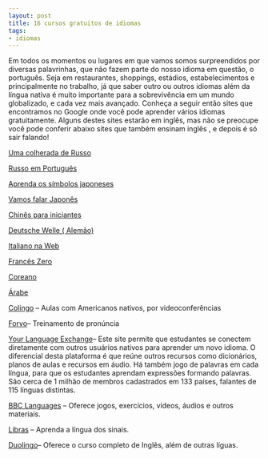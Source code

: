 ```yaml
---
layout: post
title: 16 cursos gratuitos de idiomas
tags:
- idiomas
---
```

Em todos os momentos ou lugares em que vamos somos surpreendidos por diversas palavrinhas, que não fazem parte do nosso idioma em questão, o português. Seja em restaurantes, shoppings, estádios, estabelecimentos e principalmente no trabalho, já que saber outro ou outros idiomas além da língua nativa é muito importante para a sobrevivência em um mundo globalizado, e cada vez mais avançado. Conheça a seguir então sites que encontramos no Google onde você pode aprender vários idiomas gratuitamente. Alguns destes sites estarão em inglês, mas não se preocupe você pode conferir abaixo sites que também ensinam inglês , e depois é só sair falando! 


[Uma colherada de Russo](http://speakrussian.blogspot.com.br/)


[Russo em Português](http://aprender-russo-online.blogspot.com.br/)


[Aprenda os símbolos japoneses](http://learn-japanese.podomatic.com/)


[Vamos falar Japonês](http://www.youtube.com/playlist?list=PLB3F2C5D8B5F81F34)


[Chinês para iniciantes](http://www.bbc.co.uk/languages/chinese/real_chinese/)


[Deutsche Welle ( Alemão)](http://www.dw.de/aprender-alem%C3%A3o/s-2199)


[Italiano na Web](http://www.italianonaweb.com.br/)


[Francês Zero](http://www.franceszero.com.br/)


[Coreano](http://pt.wikibooks.org/wiki/Coreano)


[Árabe](http://pt.wikibooks.org/wiki/%C3%81rabe)


[Colingo](http://www.colingo.com/) – Aulas com Americanos nativos, por videoconferências


[Forvo](http://pt.forvo.com/)– Treinamento de pronúncia


[Your Language Exchange](http://www.mylanguageexchange.com/)– Este site permite que estudantes se conectem diretamente com outros usuários nativos para aprender um novo idioma. O diferencial desta plataforma é que reúne outros recursos como dicionários, planos de aulas e recursos em áudio. Há também jogo de palavras em cada língua, para que os estudantes aprendam expressões formando palavras. São cerca de 1 milhão de membros cadastrados em 133 países, falantes de 115 línguas distintas.

[BBC Languages](http://www.bbc.co.uk/languages/) – Oferece jogos, exercícios, vídeos, áudios e outros materiais.


[Libras](http://www.primecursos.com.br/libras-basico/) – Aprenda a língua dos sinais.


[Duolingo](https://www.duolingo.com)– Oferece o curso completo de Inglês, além de outras líguas.

